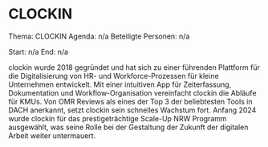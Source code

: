 # CLOCKIN
Thema: CLOCKIN
Agenda: n/a
Beteiligte Personen: n/a

Start: n/a
End: n/a

clockin wurde 2018 gegründet und hat sich zu einer führenden Plattform für die Digitalisierung von HR- und Workforce-Prozessen für kleine Unternehmen entwickelt. Mit einer intuitiven App für Zeiterfassung, Dokumentation und Workflow-Organisation vereinfacht clockin die Abläufe für KMUs. Von OMR Reviews als eines der Top 3 der beliebtesten Tools in DACH anerkannt, setzt clockin sein schnelles Wachstum fort. Anfang 2024 wurde clockin für das prestigeträchtige Scale-Up NRW Programm ausgewählt, was seine Rolle bei der Gestaltung der Zukunft der digitalen Arbeit weiter untermauert.
